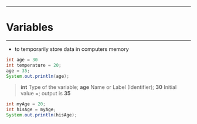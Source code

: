
---

# Variables

---

- to temporarily store data in computers memory

```java
int age = 30
int temperature = 20;
age = 35;
System.out.println(age);
```

> **int** Type of the variable; **age** Name or Label (Identifier); **30** Initial value =; output is **35**

```java
int myAge = 20;
int hisAge = myAge;
System.out.println(hisAge);
```